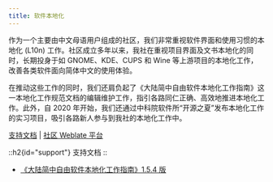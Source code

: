 ```yaml
---
title: 软件本地化
---
```


作为一个主要由中文母语用户组成的社区，我们非常重视软件界面和使用习惯的本地化 (L10n) 工作。社区成立多年以来，我社在重视项目界面及文书本地化的同时，长期投身于如 GNOME、KDE、CUPS 和 Wine 等上游项目的本地化工作，改善各类软件面向简体中文的使用体验。

在推动这些工作的同时，我们还肩负起了《大陆简中自由软件本地化工作指南》这一本地化工作规范文档的编辑维护工作，指引各路同仁正确、高效地推进本地化工作。此外，自 2020 年开始，我们还通过中科院软件所“开源之夏”发布本地化工作的实习项目，吸引各路新人参与到我社的本地化工作中。

[支持文档](#support) | [社区 Weblate 平台](https://weblate.aosc.io/)

::h2{id="support"}
支持文档
::

- [《大陆简中自由软件本地化工作指南》1.5.4 版](https://repo.aosc.io/aosc-l10n/zh_CN_l10n_1.5.4.pdf)
